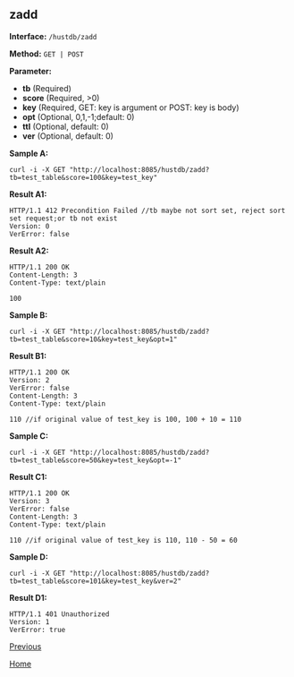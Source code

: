 ## zadd ##

**Interface:** `/hustdb/zadd`

**Method:** `GET | POST`

**Parameter:** 

*  **tb** (Required)  
*  **score** (Required, >0)
*  **key** (Required, GET: key is argument or POST: key is body)   
*  **opt** (Optional, 0,1,-1;default: 0)
*  **ttl** (Optional, default: 0)
*  **ver** (Optional, default: 0)

**Sample A:**

    curl -i -X GET "http://localhost:8085/hustdb/zadd?tb=test_table&score=100&key=test_key"

**Result A1:**

	HTTP/1.1 412 Precondition Failed //tb maybe not sort set, reject sort set request;or tb not exist
	Version: 0
	VerError: false

**Result A2:**

	HTTP/1.1 200 OK
	Content-Length: 3
	Content-Type: text/plain

    100

**Sample B:**

    curl -i -X GET "http://localhost:8085/hustdb/zadd?tb=test_table&score=10&key=test_key&opt=1"

**Result B1:**

	HTTP/1.1 200 OK
	Version: 2
	VerError: false
    Content-Length: 3
	Content-Type: text/plain

    110 //if original value of test_key is 100, 100 + 10 = 110

**Sample C:**

    curl -i -X GET "http://localhost:8085/hustdb/zadd?tb=test_table&score=50&key=test_key&opt=-1"

**Result C1:**

	HTTP/1.1 200 OK
	Version: 3
	VerError: false
    Content-Length: 3
	Content-Type: text/plain

    110 //if original value of test_key is 110, 110 - 50 = 60

**Sample D:**

    curl -i -X GET "http://localhost:8085/hustdb/zadd?tb=test_table&score=101&key=test_key&ver=2"

**Result D1:**

	HTTP/1.1 401 Unauthorized
	Version: 1
	VerError: true

[Previous](../hustdb.md)

[Home](../../../index.md)